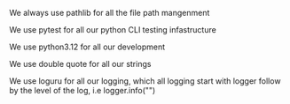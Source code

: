 We always use pathlib for all the file path mangenment

We use pytest for all our python CLI testing infastructure

We use python3.12 for all our development

We use double quote for all our strings

We use loguru for all our logging, which all logging start with logger follow by the level of the log, i.e logger.info("<message>")